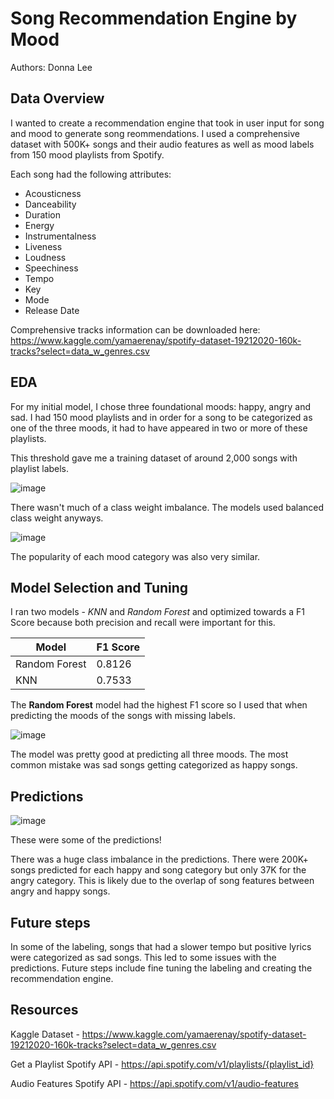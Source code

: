 # Song Recommendation Engine by Mood

Authors: Donna Lee 

## Data Overview 

I wanted to create a recommendation engine that took in user input for song and mood to generate song reommendations. I used a comprehensive dataset with 500K+ songs and their audio features as well as mood labels from 150 mood playlists from Spotify. 

Each song had the following attributes: 
* Acousticness
* Danceability
* Duration 
* Energy
* Instrumentalness
* Liveness
* Loudness
* Speechiness
* Tempo
* Key
* Mode
* Release Date

Comprehensive tracks information can be downloaded here:  https://www.kaggle.com/yamaerenay/spotify-dataset-19212020-160k-tracks?select=data_w_genres.csv 

## EDA

For my initial model, I chose three foundational moods: happy, angry and sad. I had 150 mood playlists and in order for a song to be categorized as one of the three moods, it had to have appeared in two or more of these playlists. 

This threshold gave me a training dataset of around 2,000 songs with playlist labels. 

![image](https://user-images.githubusercontent.com/76017120/117242575-884fd400-ae03-11eb-9dcc-3bbd8074297d.png)

There wasn't much of a class weight imbalance. The models used balanced class weight anyways. 

![image](https://user-images.githubusercontent.com/76017120/117242634-a289b200-ae03-11eb-8c30-067cf44fa09e.png)

The popularity of each mood category was also very similar. 



## Model Selection and Tuning

I ran two models - _KNN_ and _Random Forest_ and optimized towards a F1 Score because both precision and recall were important for this.  


| Model         | F1 Score    |
| -----------   | ----------- |
| Random Forest |   0.8126    |
|  KNN          |   0.7533    |


The **Random Forest** model had the highest F1 score so I used that when predicting the moods of the songs with missing labels.

![image](https://user-images.githubusercontent.com/76017120/117242777-eb416b00-ae03-11eb-8977-f5b0013d6274.png)

The model was pretty good at predicting all three moods. The most common mistake was sad songs getting categorized as happy songs. 

## Predictions 

![image](https://user-images.githubusercontent.com/76017120/117242893-2a6fbc00-ae04-11eb-8ea7-797eb2454d0b.png)

These were some of the predictions! 

There was a huge class imbalance in the predictions. There were 200K+ songs predicted for each happy and song category but only 37K for the angry category. This is likely due to the overlap of song features between angry and happy songs. 

## Future steps
In some of the labeling, songs that had a slower tempo but positive lyrics were categorized as sad songs. This led to some issues with the predictions. Future steps include fine tuning the labeling and creating the recommendation engine. 

## Resources
Kaggle Dataset - https://www.kaggle.com/yamaerenay/spotify-dataset-19212020-160k-tracks?select=data_w_genres.csv 

Get a Playlist Spotify API - https://api.spotify.com/v1/playlists/{playlist_id}
  
Audio Features Spotify API - https://api.spotify.com/v1/audio-features
